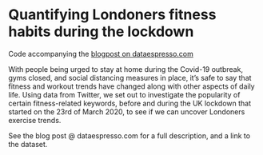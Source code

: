 # Quantifying Londoners fitness habits during the lockdown

Code accompanying the [blogpost on dataespresso.com](https://dataespresso.com/en/2020/12/04/quantifying-londoners-change-in-fitness-habits-after-lockdown/#more)

With people being urged to stay at home during the Covid-19 outbreak, gyms closed, and social distancing measures in place, it’s safe to say that fitness and workout trends have changed along with other aspects of daily life. Using data from Twitter, we set out to investigate the popularity of certain fitness-related keywords, before and during the UK lockdown that started on the 23rd of March 2020, to see if we can uncover Londoners exercise trends.

See the blog post @ dataespresso.com for a full description, and a link to the dataset. 


